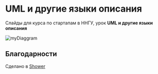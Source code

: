 # UML и другие языки описания

Слайды для курса по стартапам в ННГУ, урок **UML и другие языки описания**

![myDiaggram](/png/SoWkIImgAStDKSYjTCbCJ4ylIipbSip9oKnELT2rKt3AJ-9oICrB0Ie00000 "myDiaggram")

## Благодарности

Сделано в [Shower](https://github.com/shower/shower)
